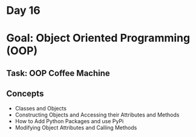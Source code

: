 # Day 16 
# Goal: Object Oriented Programming (OOP)
## Task: OOP Coffee Machine
## Concepts
- Classes and Objects
- Constructing Objects and Accessing their Attributes and Methods
- How to Add Python Packages and use PyPi
- Modifying Object Attributes and Calling Methods
